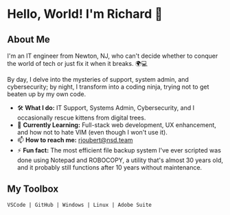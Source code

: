 # Hello, World! I'm Richard 👋

<!-- ![visitors](https://visitor-badge.glitch.me/badge?page_id=yourgithub.username.yourgithub.username) -->

## About Me

I'm an IT engineer from Newton, NJ, who can't decide whether to conquer the world of tech or just fix it when it breaks. 🌍💻 

By day, I delve into the mysteries of support, system admin, and cybersecurity; by night, I transform into a coding ninja, trying not to get beaten up by my own code.

- 🛠️ **What I do:** IT Support, Systems Admin, Cybersecurity, and I occasionally rescue kittens from digital trees.
- 🌱 **Currently Learning:** Full-stack web development, UX enhancement, and how not to hate VIM (even though I won't use it).
- 📫 **How to reach me:** [rjoubert@nsd.team](mailto:rjoubert@nsd.team)
- ⚡ **Fun fact:** The most efficient file backup system I've ever scripted was done using Notepad and ROBOCOPY, a utility that's almost 30 years old, and it probably still functions after 10 years without maintenance.

## My Toolbox

```text
VSCode | GitHub | Windows | Linux | Adobe Suite
```